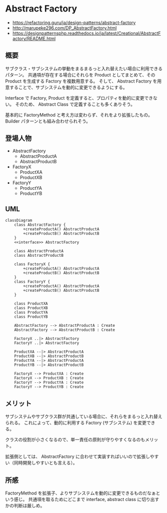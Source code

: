 
# Abstract Factory

- https://refactoring.guru/ja/design-patterns/abstract-factory
- http://marupeke296.com/DP_AbstractFactory.html
- https://designpatternsphp.readthedocs.io/ja/latest/Creational/AbstractFactory/README.html

## 概要

サブクラス・サブシステムの挙動をまるまるっと入れ替えたい場合に利用できるパターン。
共通項が存在する場合にそれらを Product としてまとめて、その Product を生成する Factory を複数用意する。
そして、 Abstract Factory を用意することで、サブシステムを動的に変更できるようにする。

Interface で Factory, Product を定義すると、プロパティを動的に変更できない。
そのため、 Abstract Class で定義することも多くありそう。

基本的に FactoryMethod と考え方は変わらず、それをより拡張したもの。
Builder パターンとも組み合わせられそう。

## 登場人物

- AbstractFactory
  - AbstractProductA
  - AbstractProductB
- FactoryX
  - ProductXA
  - ProductXB
- FactoryY
  - ProductYA
  - ProductYB

## UML

```mermaid
classDiagram
    class AbstractFactory {
        +createProductA() AbstractProductA
        +createProductB() AbstractProductB
    }
    <<interface>> AbstractFactory

    class AbstractProductA 
    class AbstractProductB

    class FactoryX {
        +createProductA() AbstractProductA
        +createProductB() AbstractProductB
    }
    class FactoryY {
        +createProductA() AbstractProductA
        +createProductB() AbstractProductB
    }

    class ProductXA
    class ProductXB
    class ProductYA
    class ProductYB

    AbstractFactory --> AbstractProductA : Create
    AbstractFactory --> AbstractProductB : Create

    FactoryX ..|> AbstractFactory 
    FactoryY ..|> AbstractFactory 

    ProductXA --|> AbstractProductA
    ProductXB --|> AbstractProductB
    ProductYA --|> AbstractProductA
    ProductYB --|> AbstractProductB

    FactoryX --> ProductXA : Create
    FactoryX --> ProductXB : Create
    FactoryY --> ProductYA : Create
    FactoryY --> ProductYB : Create
```

## メリット

サブシステムやサブクラス群が共通している場合に、それらをまるっと入れ替えられる。
これによって、動的に利用する Factory (サブシステム) を変更できる。

クラスの役割が小さくなるので、単一責任の原則が守りやすくなるのもメリット。

拡張側としては、 AbstractFactory に合わせて実装すればいいので拡張しやすい（同時開発しやすいとも言える）。

## 所感

FactoryMethod を拡張子、よりサブシステムを動的に変更できるものだなぁという感じ。
共通項を取るためにどこまで interface, abstract class に切り出すかの判断は厳しめ。
